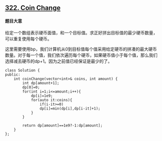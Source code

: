 ## [322. Coin Change](https://leetcode.com/problems/coin-change/)

#### 题目大意

给定一个数组表示硬币面值，和一个目标值。求正好拼出目标值的最少硬币数量，可以重复使用每个硬币。

这里需要使用bp，我们计算机从0到目标值每个值采用给定硬币的拼凑的最大硬币数量。对于每一个值，我们依次遍历每个硬币，如果硬币值小于每个值，那么我们选择减去硬币的dp+1。因为之前值已经保证是最少的了。

```
class Solution {
public:
    int coinChange(vector<int>& coins, int amount) {
        int dp[amount+1];
        dp[0]=0;
        for(int i=1;i<=amount;i++){
            dp[i]=1e9;
            for(auto it:coins){
                if(i-it>=0)
                dp[i]=min(dp[i],dp[i-it]+1);
            }
        }
        
        return dp[amount]==1e9?-1:dp[amount];
    }
};
```

